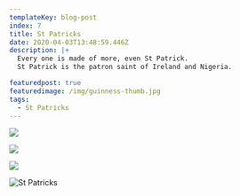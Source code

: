 ```yaml
---
templateKey: blog-post
index: 7
title: St Patricks
date: 2020-04-03T13:48:59.446Z
description: |+
  Every one is made of more, even St Patrick.
  St Patrick is the patron saint of Ireland and Nigeria.

featuredpost: true
featuredimage: /img/guinness-thumb.jpg
tags:
  - St Patricks
---
```

![](/img/finals.001.jpeg)

![](/img/finals.002.jpeg)

![](/img/final-st-pats.004.jpeg)

![St Patricks](/img/final-st-pats.005.jpeg "St Patricks")
